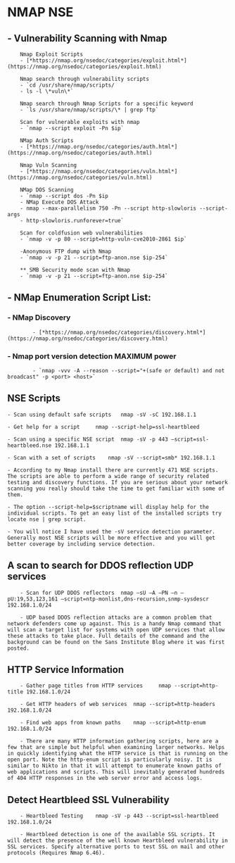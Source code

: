 # NMAP NSE
##    -   Vulnerability Scanning with Nmap
        Nmap Exploit Scripts
        - [*https://nmap.org/nsedoc/categories/exploit.html*](https://nmap.org/nsedoc/categories/exploit.html)

        Nmap search through vulnerability scripts
        - `cd /usr/share/nmap/scripts/
        - ls -l \*vuln\*`

        Nmap search through Nmap Scripts for a specific keyword
        - `ls /usr/share/nmap/scripts/\* | grep ftp`

        Scan for vulnerable exploits with nmap
        - `nmap --script exploit -Pn $ip`

        NMap Auth Scripts
        - [*https://nmap.org/nsedoc/categories/auth.html*](https://nmap.org/nsedoc/categories/auth.html)

        Nmap Vuln Scanning
        - [*https://nmap.org/nsedoc/categories/vuln.html*](https://nmap.org/nsedoc/categories/vuln.html)

        NMap DOS Scanning
        - `nmap --script dos -Pn $ip
        - NMap Execute DOS Attack
        - nmap --max-parallelism 750 -Pn --script http-slowloris --script-args
        - http-slowloris.runforever=true`

        Scan for coldfusion web vulnerabilities
        - `nmap -v -p 80 --script=http-vuln-cve2010-2861 $ip`

        -Anonymous FTP dump with Nmap
        - `nmap -v -p 21 --script=ftp-anon.nse $ip-254`

        ** SMB Security mode scan with Nmap
        - `nmap -v -p 21 --script=ftp-anon.nse $ip-254`

##    -   NMap Enumeration Script List:

###   -   NMap Discovery

            - [*https://nmap.org/nsedoc/categories/discovery.html*](https://nmap.org/nsedoc/categories/discovery.html)

###   -   Nmap port version detection MAXIMUM power

            - `nmap -vvv -A --reason --script="+(safe or default) and not broadcast" -p <port> <host>`
##  NSE Scripts

    - Scan using default safe scripts 	nmap -sV -sC 192.168.1.1

    - Get help for a script 	nmap --script-help=ssl-heartbleed

    - Scan using a specific NSE script 	nmap -sV -p 443 –script=ssl-heartbleed.nse 192.168.1.1

    - Scan with a set of scripts 	nmap -sV --script=smb* 192.168.1.1

    - According to my Nmap install there are currently 471 NSE scripts. The scripts are able to perform a wide range of security related testing and discovery functions. If you are serious about your network scanning you really should take the time to get familiar with some of them.

    - The option --script-help=$scriptname will display help for the individual scripts. To get an easy list of the installed scripts try locate nse | grep script.

    - You will notice I have used the -sV service detection parameter. Generally most NSE scripts will be more effective and you will get better coverage by including service detection.

##    A scan to search for DDOS reflection UDP services
        - Scan for UDP DDOS reflectors 	nmap –sU –A –PN –n –pU:19,53,123,161 –script=ntp-monlist,dns-recursion,snmp-sysdescr 192.168.1.0/24

        - UDP based DDOS reflection attacks are a common problem that network defenders come up against. This is a handy Nmap command that will scan a target list for systems with open UDP services that allow these attacks to take place. Full details of the command and the background can be found on the Sans Institute Blog where it was first posted.

##    HTTP Service Information
        - Gather page titles from HTTP services 	nmap --script=http-title 192.168.1.0/24

        - Get HTTP headers of web services 	nmap --script=http-headers 192.168.1.0/24

        - Find web apps from known paths 	nmap --script=http-enum 192.168.1.0/24

        - There are many HTTP information gathering scripts, here are a few that are simple but helpful when examining larger networks. Helps in quickly identifying what the HTTP service is that is running on the open port. Note the http-enum script is particularly noisy. It is similar to Nikto in that it will attempt to enumerate known paths of web applications and scripts. This will inevitably generated hundreds of 404 HTTP responses in the web server error and access logs.
##    Detect Heartbleed SSL Vulnerability
        - Heartbleed Testing 	nmap -sV -p 443 --script=ssl-heartbleed 192.168.1.0/24

        - Heartbleed detection is one of the available SSL scripts. It will detect the presence of the well known Heartbleed vulnerability in SSL services. Specify alternative ports to test SSL on mail and other protocols (Requires Nmap 6.46).
